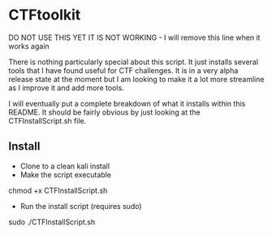 # CTFtoolkit

DO NOT USE THIS YET IT IS NOT WORKING - I will remove this line when it works again

There is nothing particularly special about this script. It just installs several tools that I have found useful for CTF challenges. It is in a very alpha release state at the moment but I am looking to make it a lot more streamline as I improve it and add more tools.

I will eventually put a complete breakdown of what it installs within this README. It should be fairly obvious by just looking at the CTFInstallScript.sh file.

## Install ##

- Clone to a clean kali install
- Make the script executable

chmod +x CTFInstallScript.sh

- Run the install script (requires sudo)

sudo ./CTFInstallScript.sh

